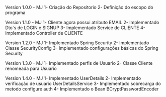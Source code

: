 Version 1.0.0 - MJ
1- Criação do Repositorio
2- Definição do escopo do programa

Version 1.1.0 - MJ
1- Cliente agora possui atributo EMAIL
2- Implementado Dto`s de LOGIN e SIGNUP
3- Implementado Service de CLIENTE
4- Implementado Controller de CLIENTE

Version 1.2.0 - MJ
1- Implementado Spring Security
2- Implementado Classe SecurityConfig
3- Implementado configurações básicas do Spring Security

Version 1.3.0 - MJ
1- Implementado perfis de Usuario
2- Classe Cliente renomeada para Usuario

Version 1.4.0 - MJ
1- Implementado UserDetails
2- Implementado verificação de usuario UserDetailsService
3- Implementado sobrecarga do metodo configure auth
4- Implementado o Bean BCryptPasswordEncoder